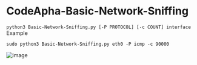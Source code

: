 # CodeApha-Basic-Network-Sniffing
```python3 Basic-Network-Sniffing.py [-P PROTOCOL] [-c COUNT] interface```
Example

```sudo python3 Basic-Network-Sniffing.py eth0 -P icmp -c 90000 ```




![image](https://github.com/aliahmed1998/CodeApha-CyberSecurity-Tasks/assets/149100060/5aa4c90e-d1fb-4d3e-a08d-f15ec01c543c)
